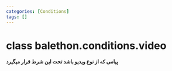 ```yaml
---
categories: [Conditions]
tags: []
---
```


<h1>class balethon.conditions.<strong>video</strong></h1>

<p align="left" dir="rtl"><strong>پیامی که از نوع ویدیو باشد تحت این شرط قرار میگیرد</strong></p>
